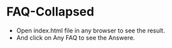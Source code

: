 # FAQ-Collapsed
- Open index.html file in any browser to see the result.
- And click on Any FAQ to see the Answere.

